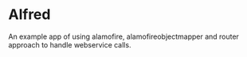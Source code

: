 # Alfred
An example app of using alamofire, alamofireobjectmapper and router approach to handle webservice calls.
